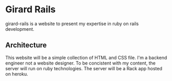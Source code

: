 # Girard Rails

girard-rails is a website to present my expertise in ruby on rails development.

## Architecture

This website will be a simple collection of HTML and CSS file. I'm a backend engineer not a website designer. To be concistent with my content, the server will run on ruby technologies. The server will be a Rack app hosted on heroku.